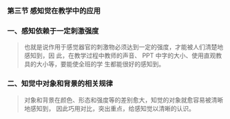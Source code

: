 ### 第三节 感知觉在教学中的应用
### 一、感知依赖于一定刺激强度
>   也就是说作用于感觉器官的刺激物必须达到一定的强度，才能被人们清楚地感知到，因
此，在教学过程中教师的声音、 PPT 中字的大小、使用直观教具的大小等，要能使全班的学
生都能很好的感知到。

### 二、知觉中对象和背景的相关规律
>   对象和背景在颜色、形态和强度等的差别愈大，知觉的对象就愈容易被清晰地感知到，
因此巧用对比，突出重点，给感知觉以清晰的认识。




